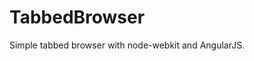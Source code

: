 TabbedBrowser
====================================

Simple tabbed browser with node-webkit and AngularJS.

